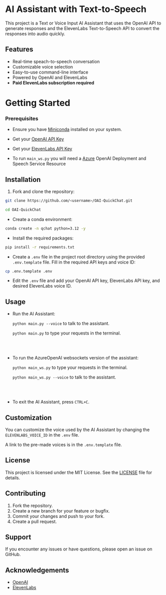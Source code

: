 # AI Assistant with Text-to-Speech

This project is a Text or Voice Input AI Assistant that uses the OpenAI API to generate responses and the ElevenLabs Text-to-Speech API to convert the responses into audio quickly.

## Features

- Real-time speach-to-speech conversation
- Customizable voice selection
- Easy-to-use command-line interface
- Powered by OpenAI and ElevenLabs
- **Paid ElevenLabs subscription required**

# Getting Started

### Prerequisites

- Ensure you have [Miniconda](https://docs.anaconda.com/free/miniconda/#latest-miniconda-installer-links) installed on your system.

- Get your [OpenAI API Key](https://platform.openai.com/api-keys)

- Get your [ElevenLabs API Key](https://elevenlabs.io/app/subscription)

- To run ```main_ws.py``` you will need a [Azure](https://portal.azure.com/) OpenAI Deployment and Speech Service Resource

## Installation

1. Fork and clone the repository:

```bash
git clone https://github.com/<username>/OAI-QuickChat.git

cd OAI-QuickChat
```

- Create a conda environment:

```bash
conda create -n qchat python=3.12 -y
```

- Install the required packages:

```bash
pip install -r requirements.txt
```

- Create a `.env` file in the project root directory using the provided `.env.template` file. Fill in the required API keys and voice ID:

```bash
cp .env.template .env
```

- Edit the `.env` file and add your OpenAI API key, ElevenLabs API key, and desired ElevenLabs voice ID.

## Usage

- Run the AI Assistant:

    ```python main.py --voice``` to talk to the assistant.

    ```python main.py``` to type your requests in the terminal.
<br>
<br>

- To run the AzureOpenAI websockets version of the assistant:

    ```python main_ws.py``` to type your requests in the terminal.

    ```python main_ws.py --voice``` to talk to the assistant.
<br>
<br>

- To exit the AI Assistant, press `CTRL+C`.

## Customization

You can customize the voice used by the AI Assistant by changing the `ELEVENLABS_VOICE_ID` in the `.env` file.

A link to the pre-made voices is in the `.env.template` file.

## License

This project is licensed under the MIT License. See the [LICENSE](LICENSE) file for details.

## Contributing

1. Fork the repository.
2. Create a new branch for your feature or bugfix.
3. Commit your changes and push to your fork.
4. Create a pull request.

## Support

If you encounter any issues or have questions, please open an issue on GitHub.

## Acknowledgements

- [OpenAI](https://www.openai.com/)
- [ElevenLabs](https://www.elevenlabs.io/)